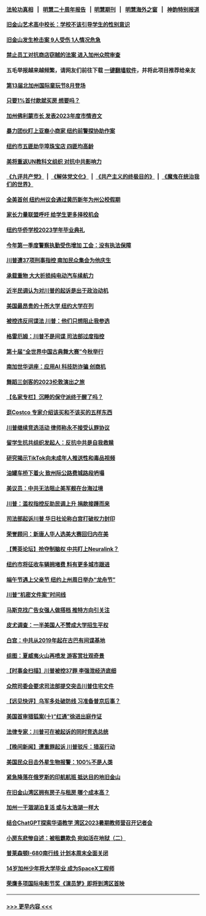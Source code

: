 #### [法轮功真相](https://github.com/gfw-breaker/truth/blob/master/README.md?t=0) &nbsp;&nbsp;|&nbsp;&nbsp; [明慧二十周年报告](https://github.com/gfw-breaker/mh-reports/blob/master/README.md?t=0) &nbsp;&nbsp;|&nbsp;&nbsp;[明慧期刊](https://github.com/gfw-breaker/mh-qikan) &nbsp;&nbsp;|&nbsp;&nbsp; [明慧海外之窗](https://github.com/gfw-breaker/mh-news/blob/master/README.md?t=0) &nbsp;&nbsp;|&nbsp;&nbsp; [神韵特别报道](https://github.com/gfw-breaker/mh-news/blob/master/shenyun.md?t=0)
#### [旧金山艺术高中校长：学校不该引导学生的性别意识](../pages/nsc412/n14014423.md?t=06121844) 
#### [旧金山发生枪击案 9人受伤   1人情况危急](../pages/nsc412/n14014420.md?t=06121844) 
#### [禁止员工对抗商店窃贼的法案 进入加州众院审查](../pages/nsc412/n14014410.md?t=06121844) 
#### 五毛举报越来越频繁，请网友们前往下载 [一键翻墙软件](https://github.com/gfw-breaker/ssr-accounts)，并将此项目推荐给亲友
#### [第13届北加州国际童玩节8月登场](../pages/nsc412/n14014402.md?t=06121844) 
#### [只要1%首付款就买房 想要吗？](../pages/nsc412/n14014391.md?t=06121844) 
#### [加州佛利蒙市长 发表2023年度市情咨文](../pages/nsc412/n14014400.md?t=06121844) 
#### [暴力团伙盯上亚裔小商家 纽约前警探协助作案](../pages/nsc412/n14014366.md?t=06121844) 
#### [纽约市五匪劫华埠珠宝店 四匪均高龄](../pages/nsc412/n14014363.md?t=06121844) 
#### [美将重返UN教科文组织 对抗中共影响力](../pages/nsc412/n14014355.md?t=06121844) 
#### [《九评共产党》](https://github.com/begood0513/9ping.md/blob/master/README.md) &nbsp;|&nbsp; [《解体党文化》](../../../../jtdwh.md/blob/master/README.md)  &nbsp;|&nbsp; [《共产主义的终极目的》](../../../../gczydzjmd.md/blob/master/README.md) &nbsp;|&nbsp; [《魔鬼在统治我们的世界》](../../../../mgztzwmdsj.md/blob/master/README.md) 
#### [全美首创 纽约州议会通过黄历新年为州公校假期](../pages/nsc412/n14014361.md?t=06121844) 
#### [家长力量联盟呼吁 给学生更多择校机会](../pages/nsc412/n14014356.md?t=06121844) 
#### [纽约华侨学校2023学年毕业典礼](../pages/nsc412/n14014358.md?t=06121844) 
#### [今年第一季度警察执勤受伤增加 工会：没有执法保障](../pages/nsc412/n14014359.md?t=06121844) 
#### [川普遭37项刑事指控 南加民众集会为他庆生](../pages/nsc412/n14014369.md?t=06121844) 
#### [承载重物 大大折损纯电动汽车续航力](../pages/nsc412/n14014288.md?t=06121844) 
#### [近半民调认为对川普的起诉是出于政治动机](../pages/nsc412/n14014262.md?t=06121844) 
#### [美国最昂贵的十所大学 纽约大学在列](../pages/nsc412/n14008539.md?t=06121844) 
#### [被控违反间谍法 川普：他们只想阻止我参选](../pages/nsc412/n14014203.md?t=06121844) 
#### [格雷厄姆：川普不是间谍 司法部过度指控](../pages/nsc412/n14014196.md?t=06121844) 
#### [第十届“全世界中国古典舞大赛”今秋举行](../pages/nsc412/n14014200.md?t=06121844) 
#### [南加世华讲座：应用AI 科技防诈骗 创商机](../pages/nsc412/n14014229.md?t=06121844) 
#### [舞蹈三剑客的2023伦敦演出之旅](../pages/nsc412/n14014217.md?t=06121844) 
#### [【名家专栏】沉睡的保守派终于醒了吗？](../pages/nsc412/n14014126.md?t=06121844) 
#### [逛Costco 专家介绍该买和不该买的五样东西](../pages/nsc412/n14013496.md?t=06121844) 
#### [川普继续竞选活动 律师称永不接受认罪协议](../pages/nsc412/n14013450.md?t=06121844) 
#### [留学生抗共组织发起人：反抗中共是自我救赎](../pages/nsc412/n14013965.md?t=06121844) 
#### [研究揭示TikTok向未成年人推送性和毒品视频](../pages/nsc412/n14013879.md?t=06121844) 
#### [油罐车桥下着火 致州际公路费城路段坍塌](../pages/nsc412/n14014182.md?t=06121844) 
#### [美议员：中共无法阻止美军舰在台海过境](../pages/nsc412/n14014170.md?t=06121844) 
#### [川普：滥权指控反助民调上升 捐款接踵而来](../pages/nsc412/n14013931.md?t=06121844) 
#### [司法部起诉川普 华日社论称白宫打破权力封印](../pages/nsc412/n14013864.md?t=06121844) 
#### [荣誉顾问：新唐人华人选美大赛回归内在美](../pages/nsc412/n14013897.md?t=06121844) 
#### [【菁英论坛】抢夺制脑权 中共盯上Neuralink？](../pages/nsc412/n14013895.md?t=06121844) 
#### [纽约市将征收车辆拥堵费 料有更多城市跟进](../pages/nsc412/n14013860.md?t=06121844) 
#### [端午节遇上父亲节 纽约上州周日举办“龙舟节”](../pages/nsc412/n14013500.md?t=06121844) 
#### [川普“机密文件案”时间线](../pages/nsc412/n14013438.md?t=06121844) 
#### [马斯克找广告女强人做搭档 推特方向引关注](../pages/nsc412/n14013840.md?t=06121844) 
#### [皮尤调查：一半美国人不赞成大学招生平权](../pages/nsc412/n14013817.md?t=06121844) 
#### [白宫：中共从2019年起在古巴有间谍基地](../pages/nsc412/n14013849.md?t=06121844) 
#### [组图：夏威夷火山再喷发 游客赏壮观奇景](../pages/nsc412/n14013624.md?t=06121844) 
#### [【时事金扫描】川普被控37罪 李强泄经济底细](../pages/nsc412/n14013791.md?t=06121844) 
#### [众院司委会要求司法部提交突击川普住宅文件](../pages/nsc412/n14013806.md?t=06121844) 
#### [【远见快评】乌军多处破防线 习准备普京后事？](../pages/nsc412/n14013777.md?t=06121844) 
#### [美国首审猎狐案(十)“红通”徐进出庭作证](../pages/nsc412/n14013571.md?t=06121844) 
#### [法律专家：川普可在被起诉的同时竞选总统](../pages/nsc412/n14013462.md?t=06121844) 
#### [【晚间新闻】遭重罪起诉 川普驳斥：猎巫行动](../pages/nsc412/n14013662.md?t=06121844) 
#### [美国民众目击外星生物报警：100%不是人类](../pages/nsc412/n14013654.md?t=06121844) 
#### [紧急降落在俄罗斯的印航航班 抵达目的地旧金山](../pages/nsc412/n14013658.md?t=06121844) 
#### [在旧金山湾区拥有房子与租房 哪个成本高？](../pages/nsc412/n14013656.md?t=06121844) 
#### [加州一干涸湖泊复活 或与太浩湖一样大](../pages/nsc412/n14013652.md?t=06121844) 
#### [结合ChatGPT探索华语教学 湾区2023暑期教师营召开记者会](../pages/nsc412/n14013650.md?t=06121844) 
#### [小房东悲惨自述：被租霸欺负 宛如活在地狱（二）](../pages/nsc412/n14013631.md?t=06121844) 
#### [普莱森顿I-680南行线 计划本周末全面关闭](../pages/nsc412/n14013626.md?t=06121844) 
#### [14岁加州少年将大学毕业 成为SpaceX工程师](../pages/nsc412/n14013622.md?t=06121844) 
#### [荣膺多项国际电影节奖《演员梦》即将到湾区首映](../pages/nsc412/n14013612.md?t=06121844) 

----
#### [ >>> 更早内容 <<< ](../indexes/nsc412-earlier.md)
